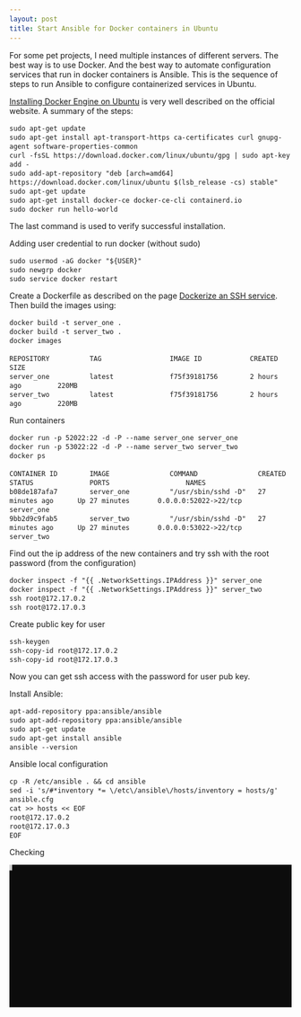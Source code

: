 ```yaml
---
layout: post
title: Start Ansible for Docker containers in Ubuntu
---
```


For some pet projects, I need multiple instances of different servers.
The best way is to use Docker.
And the best way to automate configuration services that run in docker containers is Ansible.
This is the sequence of steps to run Ansible to configure containerized services in Ubuntu.

[Installing Docker Engine on Ubuntu](https://docs.docker.com/engine/install/ubuntu/) is very well described on the official website. A summary of the steps:

```
sudo apt-get update
sudo apt-get install apt-transport-https ca-certificates curl gnupg-agent software-properties-common
curl -fsSL https://download.docker.com/linux/ubuntu/gpg | sudo apt-key add -
sudo add-apt-repository "deb [arch=amd64] https://download.docker.com/linux/ubuntu $(lsb_release -cs) stable"
sudo apt-get update
sudo apt-get install docker-ce docker-ce-cli containerd.io
sudo docker run hello-world
```

The last command is used to verify successful installation.

Adding user credential to run docker (without sudo)

```
sudo usermod -aG docker "${USER}"
sudo newgrp docker
sudo service docker restart
```

Create a Dockerfile as described on the page [Dockerize an SSH service](https://docs.docker.com/engine/examples/running_ssh_service/). Then build the images using:

```
docker build -t server_one .
docker build -t server_two .
docker images

REPOSITORY          TAG                 IMAGE ID            CREATED             SIZE
server_one          latest              f75f39181756        2 hours ago         220MB
server_two          latest              f75f39181756        2 hours ago         220MB
```

Run containers

``` 
docker run -p 52022:22 -d -P --name server_one server_one
docker run -p 53022:22 -d -P --name server_two server_two
docker ps

CONTAINER ID        IMAGE               COMMAND               CREATED             STATUS              PORTS                   NAMES
b08de187afa7        server_one          "/usr/sbin/sshd -D"   27 minutes ago      Up 27 minutes       0.0.0.0:52022->22/tcp   server_one
9bb2d9c9fab5        server_two          "/usr/sbin/sshd -D"   27 minutes ago      Up 27 minutes       0.0.0.0:53022->22/tcp   server_two
```

Find out the ip address of the new containers and try ssh with the root password (from the configuration)

```
docker inspect -f "{{ .NetworkSettings.IPAddress }}" server_one
docker inspect -f "{{ .NetworkSettings.IPAddress }}" server_two
ssh root@172.17.0.2
ssh root@172.17.0.3
```

Create public key for user

```
ssh-keygen
ssh-copy-id root@172.17.0.2
ssh-copy-id root@172.17.0.3
```

Now you can get ssh access with the password for user pub key.

Install Ansible:

```
apt-add-repository ppa:ansible/ansible
sudo apt-add-repository ppa:ansible/ansible
sudo apt-get update
sudo apt-get install ansible
ansible --version
```

Ansible local configuration

```
cp -R /etc/ansible . && cd ansible
sed -i 's/#*inventory *= \/etc\/ansible\/hosts/inventory = hosts/g' ansible.cfg
cat >> hosts << EOF
root@172.17.0.2
root@172.17.0.3
EOF
```

Checking

![](/images/test_ansible_docker_ubuntu.svg)
